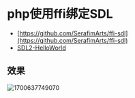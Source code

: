 # php使用ffi绑定SDL

- [https://github.com/SerafimArts/ffi-sdl](https://github.com/SerafimArts/ffi-sdl)
- [SDL2-HelloWorld](https://visualgmq.gitee.io/2019/07/28/SDL2-HelloWorld/)

## 效果
![1700637749070](https://github.com/he426100/hello-sdl/assets/9689137/65df8850-1e12-49cb-9f85-11ddb57724e9)
